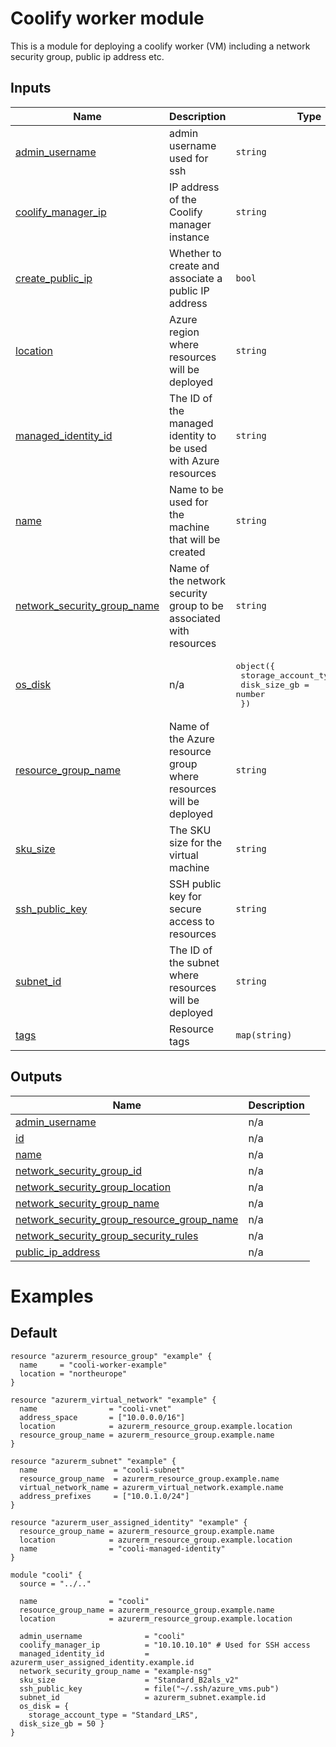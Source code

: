 <!-- BEGIN_TF_DOCS -->
# Coolify worker module

This is a module for deploying a coolify worker (VM) including a network security group, public ip address etc.



## Inputs

| Name | Description | Type | Default | Required |
|------|-------------|------|---------|:--------:|
| <a name="input_admin_username"></a> [admin\_username](#input\_admin\_username) | admin username used for ssh | `string` | n/a | yes |
| <a name="input_coolify_manager_ip"></a> [coolify\_manager\_ip](#input\_coolify\_manager\_ip) | IP address of the Coolify manager instance | `string` | n/a | yes |
| <a name="input_create_public_ip"></a> [create\_public\_ip](#input\_create\_public\_ip) | Whether to create and associate a public IP address | `bool` | `true` | no |
| <a name="input_location"></a> [location](#input\_location) | Azure region where resources will be deployed | `string` | n/a | yes |
| <a name="input_managed_identity_id"></a> [managed\_identity\_id](#input\_managed\_identity\_id) | The ID of the managed identity to be used with Azure resources | `string` | n/a | yes |
| <a name="input_name"></a> [name](#input\_name) | Name to be used for the machine that will be created | `string` | n/a | yes |
| <a name="input_network_security_group_name"></a> [network\_security\_group\_name](#input\_network\_security\_group\_name) | Name of the network security group to be associated with resources | `string` | n/a | yes |
| <a name="input_os_disk"></a> [os\_disk](#input\_os\_disk) | n/a | <pre>object({<br>    storage_account_type = string<br>    disk_size_gb         = number<br>  })</pre> | <pre>{<br>  "disk_size_gb": 50,<br>  "storage_account_type": "Standard_LRS"<br>}</pre> | no |
| <a name="input_resource_group_name"></a> [resource\_group\_name](#input\_resource\_group\_name) | Name of the Azure resource group where resources will be deployed | `string` | n/a | yes |
| <a name="input_sku_size"></a> [sku\_size](#input\_sku\_size) | The SKU size for the virtual machine | `string` | n/a | yes |
| <a name="input_ssh_public_key"></a> [ssh\_public\_key](#input\_ssh\_public\_key) | SSH public key for secure access to resources | `string` | n/a | yes |
| <a name="input_subnet_id"></a> [subnet\_id](#input\_subnet\_id) | The ID of the subnet where resources will be deployed | `string` | n/a | yes |
| <a name="input_tags"></a> [tags](#input\_tags) | Resource tags | `map(string)` | `{}` | no |

## Outputs

| Name | Description |
|------|-------------|
| <a name="output_admin_username"></a> [admin\_username](#output\_admin\_username) | n/a |
| <a name="output_id"></a> [id](#output\_id) | n/a |
| <a name="output_name"></a> [name](#output\_name) | n/a |
| <a name="output_network_security_group_id"></a> [network\_security\_group\_id](#output\_network\_security\_group\_id) | n/a |
| <a name="output_network_security_group_location"></a> [network\_security\_group\_location](#output\_network\_security\_group\_location) | n/a |
| <a name="output_network_security_group_name"></a> [network\_security\_group\_name](#output\_network\_security\_group\_name) | n/a |
| <a name="output_network_security_group_resource_group_name"></a> [network\_security\_group\_resource\_group\_name](#output\_network\_security\_group\_resource\_group\_name) | n/a |
| <a name="output_network_security_group_security_rules"></a> [network\_security\_group\_security\_rules](#output\_network\_security\_group\_security\_rules) | n/a |
| <a name="output_public_ip_address"></a> [public\_ip\_address](#output\_public\_ip\_address) | n/a |

# Examples

## Default
```hcl
resource "azurerm_resource_group" "example" {
  name     = "cooli-worker-example"
  location = "northeurope"
}

resource "azurerm_virtual_network" "example" {
  name                = "cooli-vnet"
  address_space       = ["10.0.0.0/16"]
  location            = azurerm_resource_group.example.location
  resource_group_name = azurerm_resource_group.example.name
}

resource "azurerm_subnet" "example" {
  name                 = "cooli-subnet"
  resource_group_name  = azurerm_resource_group.example.name
  virtual_network_name = azurerm_virtual_network.example.name
  address_prefixes     = ["10.0.1.0/24"]
}

resource "azurerm_user_assigned_identity" "example" {
  resource_group_name = azurerm_resource_group.example.name
  location            = azurerm_resource_group.example.location
  name                = "cooli-managed-identity"
}

module "cooli" {
  source = "../.."

  name                = "cooli"
  resource_group_name = azurerm_resource_group.example.name
  location            = azurerm_resource_group.example.location

  admin_username              = "cooli"
  coolify_manager_ip          = "10.10.10.10" # Used for SSH access
  managed_identity_id         = azurerm_user_assigned_identity.example.id
  network_security_group_name = "example-nsg"
  sku_size                    = "Standard_B2als_v2"
  ssh_public_key              = file("~/.ssh/azure_vms.pub")
  subnet_id                   = azurerm_subnet.example.id
  os_disk = {
    storage_account_type = "Standard_LRS",
  disk_size_gb = 50 }
}
```
<!-- END_TF_DOCS -->
